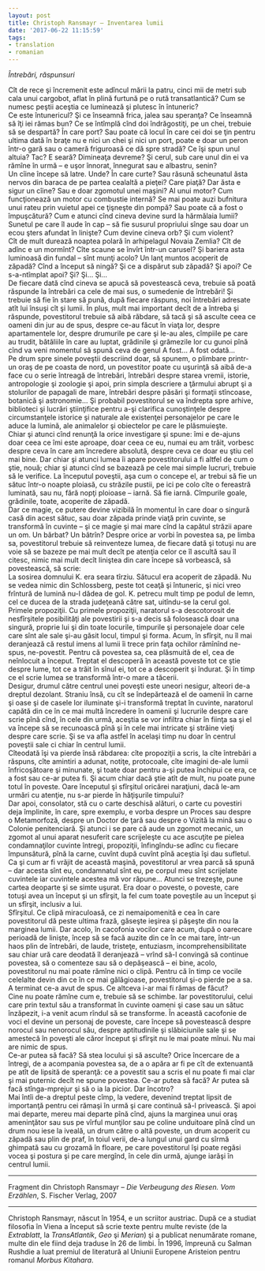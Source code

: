 ```yaml
---
layout: post
title: Christoph Ransmayr – Inventarea lumii
date: '2017-06-22 11:15:59'
tags:
- translation
- romanian
---
```


*Întrebări, răspunsuri*

Cît de rece şi încremenit este adîncul mării la patru, cinci mii de metri sub cala unui cargobot, aflat în plină furtună pe o rută transatlantică? Cum se numesc peştii aceştia ce luminează şi plutesc în întuneric?  
Ce este întunericul? Şi ce înseamnă frica, jalea sau speranţa? Ce înseamnă să îţi iei rămas bun? Ce se întîmplă cînd doi îndrăgostiţi, pe un chei, trebuie să se despartă? În care port? Sau poate că locul în care cei doi se ţin pentru ultima dată în braţe nu e nici un chei şi nici un port, poate e doar un peron într-o gară sau o cameră friguroasă ce dă spre stradă? Ce îşi spun unul altuia? Tac? E seară? Dimineaţa devreme? Şi cerul, sub care unul din ei va rămîne în urmă – e uşor înnorat, înnegurat sau e albastru, senin?  
Un cîine începe să latre. Unde? În care curte? Sau răsună scheunatul ăsta nervos din baraca de pe partea cealaltă a pieţei? Care piaţă? Dar ăsta e sigur un cîine? Sau e doar zgomotul unei maşini? Al unui motor? Cum funcţionează un motor cu combustie internă? Se mai poate auzi bufnitura unui rateu prin vuietul apei ce ţişneşte din pompă? Sau poate că a fost o împuşcătură?
Cum e atunci cînd cineva devine surd la hărmălaia lumii? Sunetul pe care îl aude în cap – să fie susurul propriului sînge sau doar un ecou şters afundat în linişte? Cum devine cineva orb? Şi cum violent?  
Cît de mult durează noaptea polară în arhipelagul Novaia Zemlia? Cît de adînc e un mormînt? Cîte scaune se învîrt într-un carusel? Şi bariera asta luminoasă din fundal – sînt munţi acolo? Un lanţ muntos acoperit de zăpadă? Cînd a început să ningă? Şi ce a dispărut sub zăpadă? Şi apoi? Ce s-a-ntîmplat apoi? Şi? Şi… Şi…  
De fiecare dată cînd cineva se apucă să povestească ceva, trebuie să poată răspunde la întrebări ca cele de mai sus, o sumedenie de întrebări! Şi trebuie să fie în stare să pună, după fiecare răspuns, noi întrebări adresate atît lui însuşi cît şi lumii. În plus, mult mai important decît de a întreba şi răspunde, povestitorul trebuie să aibă răbdare, să tacă şi să asculte ceea ce oameni din jur au de spus, despre ce-au făcut în viaţa lor, despre apartamentele lor, despre drumurile pe care şi le-au ales, cîmpiile pe care au trudit, bătăliile în care au luptat, grădinile şi grămezile lor cu gunoi pînă cînd va veni momentul să spună ceva de genul A fost… A fost odată…  
Pe drum spre sinele poveştii descriind doar, să spunem, o plimbare printr-un oraş de pe coasta de nord, un povestitor poate cu uşurinţă să aibă de-a face cu o serie întreagă de întrebări, întrebări despre starea vremii, istorie, antropologie şi zoologie şi apoi, prin simpla descriere a ţărmului abrupt şi a stolurilor de papagali de mare, întrebări despre păsări şi formaţii stîncoase, botanică şi astronomie… Şi probabil povestitorul se va îndrepta spre arhive, biblioteci şi lucrări ştiinţifice pentru a-şi clarifica cunoştinţele despre circumstanţele istorice şi naturale ale existenţei personajelor pe care le aduce la lumină, ale animalelor şi obiectelor pe care le plăsmuieşte.  
Chiar şi atunci cînd renunţă la orice investigare şi spune: îmi e de-ajuns doar ceea ce îmi este aproape, doar ceea ce eu, numai eu am trăit, vorbesc despre ceva în care am încredere absolută, despre ceva ce doar eu ştiu cel mai bine. Dar chiar şi atunci lumea îi apare povestitorului a fi altfel de cum o ştie, nouă; chiar şi atunci cînd se bazează pe cele mai simple lucruri, trebuie să le verifice. La începutul poveştii, aşa cum o concepe el, ar trebui să fie un sătuc într-o noapte ploiasă, cu străzile pustii, pe ici pe colo cîte o fereastră luminată, sau nu, fără nopţi ploioase – iarnă. Să fie iarnă. Cîmpurile goale, grădinile, toate, acoperite de zăpadă.  
Dar ce magie, ce putere devine vizibilă în momentul în care doar o singură casă din acest sătuc, sau doar zăpada prinde viaţă prin cuvinte, se transformă în cuvinte – şi ce magie şi mai mare cînd la capătul străzii apare un om. Un bărbat? Un bătrîn?
Despre orice ar vorbi în povestea sa, pe limba sa, povestitorul trebuie să reinventeze lumea, de fiecare dată şi totuşi nu are voie să se bazeze pe mai mult decît pe atenţia celor ce îl ascultă sau îl citesc, nimic mai mult decît liniştea din care începe să vorbească, să povestească, să scrie:  
La sosirea domnului K. era seara tîrziu. Sătucul era acoperit de zăpadă. Nu se vedea nimic din Schlossberg, peste tot ceaţă şi întuneric, şi nici vreo frîntură de lumină nu-l dădea de gol. K. petrecu mult timp pe podul de lemn, cel ce ducea de la strada judeţeană către sat, uitîndu-se la cerul gol.  
Primele propoziţii. Cu primele propoziţii, naratorul s-a descotorosit de nesfîrşitele posibilităţi ale povestirii şi s-a decis să folosească doar una singură, proprie lui şi din toate locurile, timpurile şi personajele doar cele care sînt ale sale şi-au găsit locul, timpul şi forma. Acum, în sfîrşit, nu îl mai deranjează că restul imens al lumii îi trece prin faţa ochilor rămînînd ne-spus, ne-povestit. Pentru că povestea sa, cea plăsmuită de el, cea de neînlocuit a început. Treptat el descoperă în această poveste tot ce ştie despre lume, tot ce a trăit în sînul ei, tot ce a descoperit şi îndurat. Şi în timp ce el scrie lumea se transformă într-o mare a tăcerii.  
Desigur, drumul către centrul unei poveşti este uneori nesigur, alteori de-a dreptul dezolant. Straniu însă, cu cît se îndepărtează el de oamenii în carne şi oase şi de casele lor iluminate şi-i transformă treptat în cuvinte, naratorul capătă din ce în ce mai multă încredere în oamenii şi lucrurile despre care scrie pînă cînd, în cele din urmă, aceştia se vor infiltra chiar în fiinţa sa şi el va începe să se recunoască pînă şi în cele mai intricate şi străine vieţi despre care scrie. Şi se va afla astfel în acelaşi timp nu doar în centrul poveştii sale ci chiar în centrul lumii.  
Cîteodată îşi va pierde însă răbdarea: cîte propoziţii a scris, la cîte întrebări a răspuns, cîte amintiri a adunat, notiţe, protocoale, cîte imagini de-ale lumii înfricoşătoare şi minunate, şi toate doar pentru a-şi putea închipui ce era, ce a fost sau ce-ar putea fi. Şi acum chiar dacă ştie atît de mult, nu poate pune totul în poveste. Oare începutul şi sfîrşitul oricărei naraţiuni, dacă le-am urmări cu atenţie, nu s-ar pierde în hăţişurile timpului?  
Dar apoi, consolator, stă cu o carte deschisă alături, o carte cu povestiri deja împlinite, în care, spre exemplu, e vorba despre un Proces sau despre o Metamorfoză, despre un Doctor de ţară sau despre o Vizită la mină sau o Colonie penitenciară. Şi atunci i se pare că aude un zgomot mecanic, un zgomot al unui aparat nesuferit care scrijeleşte cu ace ascuţite pe pielea condamnaţilor cuvinte întregi, propoziţii, înfingîndu-se adînc cu fiecare împunsătură, pînă la carne, cuvînt după cuvînt pînă aceştia îşi dau sufletul. Ca şi cum ar fi vrăjit de această maşină, povestitorul ar vrea parcă să spună – dar acesta sînt eu, condamnatul sînt eu, pe corpul meu sînt scrijelate cuvintele iar cuvintele acestea mă vor răpune… Atunci se trezeşte, pune cartea deoparte şi se simte uşurat. Era doar o poveste, o poveste, care totuşi avea un început şi un sfîrşit, la fel cum toate poveştile au un început şi un sfîrşit, inclusiv a lui.  
Sfîrşitul. Ce clipă miraculoasă, ce zi nemaipomenită e cea în care povestitorul dă peste ultima frază, găseşte ieşirea şi păşeşte din nou la marginea lumii. Dar acolo, în cacofonia vocilor care acum, după o oarecare perioadă de linişte, încep să se facă auzite din ce în ce mai tare, într-un haos plin de întrebări, de laude, tristeţe, entuziasm, incomprehensibilitate sau chiar ură care deodată îl deranjează – vrînd să-l convingă să continue povestea, să o comenteze sau să o depăşească – ei bine, acolo, povestitorul nu mai poate rămîne nici o clipă. Pentru că în timp ce vocile celelalte devin din ce în ce mai gălăgioase, povestitorul şi-o pierde pe a sa. A terminat ce-a avut de spus. Ce altceva i-ar mai fi rămas de făcut?  
Cine nu poate rămîne cum e, trebuie să se schimbe. Iar povestitorului, celui care prin textul său a transformat în cuvinte oameni şi case sau un sătuc înzăpezit, i-a venit acum rîndul să se transforme. În această cacofonie de voci el devine un personaj de poveste, care începe să povestească despre norocul sau nenorocul său, despre aptitudinile şi slăbiciunile sale şi se amestecă în poveşti ale căror început şi sfîrşit nu le mai poate mînui. Nu mai are nimic de spus.  
Ce-ar putea să facă? Să stea locului şi să asculte? Orice încercare de a întregi, de a acompania povestea sa, de a o apăra ar fi pe cît de extenuantă pe atît de lipsită de speranţă: ce a povestit sau a scris el nu poate fi mai clar şi mai puternic decît ne spune povestea. Ce-ar putea să facă? Ar putea să facă stînga-mprejur şi să o ia la picior. Dar încotro?  
Mai întîi de-a dreptul peste cîmp, la vedere, devenind treptat lipsit de importanţă pentru cei rămaşi în urmă şi care continuă să-l privească. Şi apoi mai departe, mereu mai departe pînă cînd, ajuns la marginea unui oraş ameninţător sau sus pe vîrful munţilor sau pe coline unduitoare pînă cînd un drum nou iese la iveală, un drum către o altă poveste, un drum acoperit cu zăpadă sau plin de praf, în toiul verii, de-a lungul unui gard cu sîrmă ghimpată sau cu grozamă în floare, pe care povestitorul îşi poate regăsi vocea şi postura şi pe care mergînd, în cele din urmă, ajunge iarăşi în centrul lumii.  

--- 

Fragment din Christoph Ransmayr – *Die Verbeugung des Riesen. Vom Erzählen*, S. Fischer Verlag, 2007 

---
Christoph Ransmayr, născut în 1954, e un scriitor austriac. După ce a studiat filosofia în Viena a început să scrie texte pentru multe reviste (de la *Extrablatt*, la *TransAtlantik*, *Geo* şi *Merian*) şi a publicat nenumărate romane, multe din ele fiind deja traduse în 26 de limbi. În 1996, împreună cu Salman Rushdie a luat premiul de literatură al Uniunii Europene Aristeion pentru romanul *Morbus Kitahara*.
